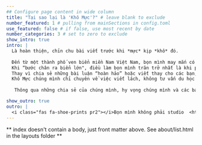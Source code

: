 ```yaml
---
## Configure page content in wide column
title: "Tại sao lại là 'Khô Mực'?" # leave blank to exclude
number_featured: 1 # pulling from mainSections in config.toml
use_featured: false # if false, use most recent by date
number_categories: 3 # set to zero to exclude
show_intro: true
intro: |
  Là hoàn thiện, chỉn chu bài viết trước khi *mực* kịp *khô* đó.
  
  Đến từ một thành phố ven biển miền Nam Việt Nam, bọn mình may mắn có cơ hội được trải qua một chặng đường dài cả về địa lý lẫn tinh thần để được học hỏi, hiểu sâu về văn học, lối viết tiếng Anh.
  Khi “bước chân ra biển lớn", điều làm bọn mình trăn trở nhất là khi phải viết bài luận nhập học. Bọn mình thực sự bế tắc và không biết viết thế nào cả. Cũng qua một khoảng thời gian khá dài rồi nhưng mình vẫn còn nhớ nguyên những trăn trở và cảm giác lúng túng khi phải viết về bản thân mình. May mắn thay, bọn mình nhận được sự giúp đỡ từ thầy cô, bạn bè và mọi người xung quanh. Sau này khi đã học xong đại học, cao học và đi làm, thỉnh thoảng bọn mình được nhờ sửa bài luận nhập học cho các bạn trẻ. Nhìn sự lúng túng của các bạn mà bọn mình nhớ tới bọn mình ngày trước. Vì vậy, bọn mình thành lập dự án Khô Mực với mục đích “spread good deeds” - trang bị cho các bạn những kĩ năng và kiến thức cần thiết để các bạn không bị hoang mang, bối rối như bọn mình ngày xưa.
  Thay vì chia sẻ những bài luận “hoàn hảo” hoặc viết thay cho các bạn, chúng mình sẽ chia sẻ các ví dụ cụ thể từ các bài luận chúng mình đã và sẽ sửa (nhờ sự đóng góp của các bạn đấy - cảm ơn rất nhiều ♥️), từ đó chỉ ra cho các bạn thấy là có thể lấy ý tưởng từ đâu, nên viết về cái gì và viết như thế nào. 
  Khô Mực chúng mình chỉ chuyên về việc viết lách, không tư vấn du học nói chung nhưng bạn có thể liên hệ với [Hands for Hands](../team/hands/) để tìm hiểu thêm. Chúng mình cũng không viết bài hộ bạn. Bạn luôn là chủ nhân câu chuyện của mình.
  
   Thông qua những chia sẻ của chúng mình, hy vọng chúng mình và các bạn sẽ học được nhiều điều hay, tránh được những lỗi thường gặp, cùng nhau toả sáng qua ngòi bút của chính mình. 

show_outro: true
outro: |
  <i class="fas fa-shoe-prints pr2"></i>Bọn mình không phải studio  <http://khomuc.me> nhe!
---
```


** index doesn't contain a body, just front matter above.
See about/list.html in the layouts folder **
